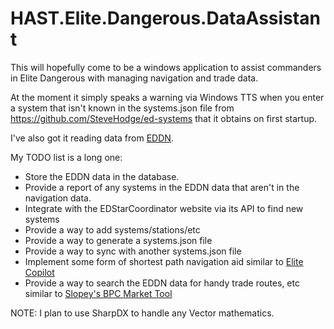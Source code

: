 HAST.Elite.Dangerous.DataAssistant
==================================

This will hopefully come to be a windows application to assist commanders in Elite Dangerous with managing navigation and trade data.


At the moment it simply speaks a warning via Windows TTS when you enter a system that isn't known in the systems.json file from https://github.com/SteveHodge/ed-systems that it obtains on first startup.

I've also got it reading data from [EDDN](https://github.com/jamesremuscat/EDDN/wiki).

My TODO list is a long one:
* Store the EDDN data in the database.
* Provide a report of any systems in the EDDN data that aren't in the navigation data.
* Integrate with the EDStarCoordinator website via its API to find new systems
* Provide a way to add systems/stations/etc
* Provide a way to generate a systems.json file
* Provide a way to sync with another systems.json file
* Implement some form of shortest path navigation aid similar to [Elite Copilot](https://www.facebook.com/EliteCopilot)
* Provide a way to search the EDDN data for handy trade routes, etc similar to [Slopey's BPC Market Tool](https://forums.frontier.co.uk/showthread.php?t=76081)

NOTE: I plan to use SharpDX to handle any Vector mathematics.
